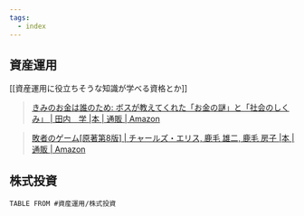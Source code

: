 ```yaml
---
tags:
  - index
---
```


## 資産運用
[[資産運用に役立ちそうな知識が学べる資格とか]]

>[きみのお金は誰のため: ボスが教えてくれた「お金の謎」と「社会のしくみ」 | 田内　学 |本 | 通販 | Amazon](https://www.amazon.co.jp/dp/4492047352/?tag=asdfghj09-22)

> [敗者のゲーム[原著第8版] | チャールズ・エリス, 鹿毛 雄二, 鹿毛 房子 |本 | 通販 | Amazon](https://www.amazon.co.jp/%E6%95%97%E8%80%85%E3%81%AE%E3%82%B2%E3%83%BC%E3%83%A0-%E5%8E%9F%E8%91%97%E7%AC%AC8%E7%89%88-%E3%83%81%E3%83%A3%E3%83%BC%E3%83%AB%E3%82%BA%E3%83%BB%E3%82%A8%E3%83%AA%E3%82%B9/dp/4532359112)


## 株式投資
```dataview
TABLE FROM #資産運用/株式投資 
```
